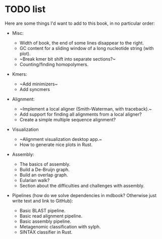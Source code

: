 # TODO list
Here are some things I'd want to add to this book, in no particular order:
- Misc:
    - Width of book, the end of some lines disappear to the right.
    - GC content for a sliding window of a long nucleotide string (with plot).
    - ~Break kmer bit shift into separate sections?~
    - Counting/finding homopolymers.

- Kmers:
    - ~Add minimizers~
    - Add syncmers

- Alignment:
    - ~Implement a local aligner (Smith-Waterman, with traceback).~
    - Add support for finding all alignments from a local aligner?
    - Create a simple multiple sequence alignment?


- Visualization
    - ~Alignment visualization desktop app.~
    - How to generate nice plots in Rust.

- Assembly:
    - The basics of assembly.
    - Build a De-Bruijn graph.
    - Build an overlap graph.
    - Eularian walk?
    - Section about the difficulties and challenges with assembly.

- Pipelines (how do we solve dependencies in mdbook? Otherwise just write text and link to GitHub):
    - Basic BLAST pipeline.
    - Basic read alignment pipeline.
    - Basic assembly pipeline.
    - Metagenomic classification with sylph.
    - SINTAX classifier in Rust.
